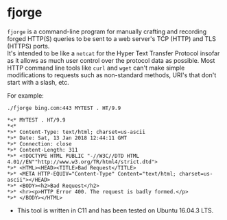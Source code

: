 fjorge
======

`fjorge` is a command-line program for manually crafting and recording forged
HTTP(S) queries to be sent to a web server's TCP (HTTP) and TLS (HTTPS) ports.  
It's intended to be like a `netcat` for the Hyper Text Transfer Protocol insofar 
as it allows as much user control over the protocol data as possible. Most HTTP 
command line tools like `curl` and `wget` can't make simple modifications to
requests such as non-standard methods, URI's that don't start with a slash, etc.

For example:

`./fjorge bing.com:443 MYTEST . HT/9.9`

```
*<* MYTEST . HT/9.9
*<*
*>* Content-Type: text/html; charset=us-ascii
*>* Date: Sat, 13 Jan 2018 12:44:11 GMT
*>* Connection: close
*>* Content-Length: 311
*>* <!DOCTYPE HTML PUBLIC "-//W3C//DTD HTML 4.01//EN""http://www.w3.org/TR/html4/strict.dtd">
*>* <HTML><HEAD><TITLE>Bad Request</TITLE>
*>* <META HTTP-EQUIV="Content-Type" Content="text/html; charset=us-ascii"></HEAD>
*>* <BODY><h2>Bad Request</h2>
*>* <hr><p>HTTP Error 400. The request is badly formed.</p>
*>* </BODY></HTML>
```

- This tool is written in C11 and has been tested on Ubuntu 16.04.3 LTS.
